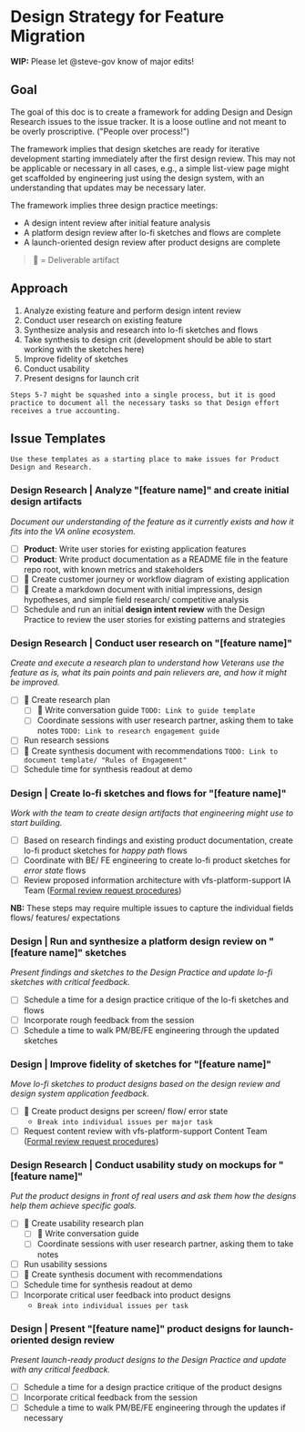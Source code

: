 # Design Strategy for Feature Migration

**WIP:** Please let @steve-gov know of major edits!

## Goal

The goal of this doc is to create a framework for adding Design and Design Research issues to the issue tracker. It is a loose outline and not meant to be overly proscriptive. ("People over process!")

The framework implies that design sketches are ready for iterative development starting immediately after the first design review. This may not be applicable or necessary in all cases, e.g., a simple list-view page might get scaffolded by engineering just using the design system, with an understanding that updates may be necessary later.

The framework implies three design practice meetings:
- A design intent review after initial feature analysis
- A platform design review after lo-fi sketches and flows are complete
- A launch-oriented design review after product designs are complete

> :file_folder: = Deliverable artifact

## Approach

1. Analyze existing feature and perform design intent review
2. Conduct user research on existing feature
3. Synthesize analysis and research into lo-fi sketches and flows
4. Take synthesis to design crit (development should be able to start working with the sketches here)
5. Improve fidelity of sketches
6. Conduct usability
7. Present designs for launch crit

`Steps 5-7 might be squashed into a single process, but it is good practice to document all the necessary tasks so that Design effort receives a true accounting.`

## Issue Templates

`Use these templates as a starting place to make issues for Product Design and Research.`

### Design Research | Analyze "[feature name]" and create initial design artifacts

_Document our understanding of the feature as it currently exists and how it fits into the VA online ecosystem._

- [ ] **Product**: Write user stories for existing application features
- [ ] **Product**: Write product documentation as a README file in the feature repo root, with known metrics and stakeholders
- [ ] :file_folder: Create customer journey or workflow diagram of existing application
- [ ] :file_folder: Create a markdown document with initial impressions, design hypotheses, and simple field research/ competitive analysis 
- [ ] Schedule and run an initial **design intent review** with the Design Practice to review the user stories for existing patterns and strategies

### Design Research | Conduct user research on "[feature name]"

_Create and execute a research plan to understand how Veterans use the feature as is, what its pain points and pain relievers are, and how it might be improved._

- [ ] :file_folder: Create research plan
  - [ ] :file_folder: Write conversation guide `TODO: Link to guide template`
  - [ ] Coordinate sessions with user research partner, asking them to take notes `TODO: Link to research engagement guide`
- [ ] Run research sessions
- [ ] :file_folder: Create synthesis document with recommendations `TODO: Link to document template/ "Rules of Engagement"`
- [ ] Schedule time for synthesis readout at demo

### Design | Create lo-fi sketches and flows for "[feature name]"

_Work with the team to create design artifacts that engineering might use to start building._

- [ ] Based on research findings and existing product documentation, create lo-fi product sketches for _happy path_ flows
- [ ] Coordinate with BE/ FE engineering to create lo-fi product sketches for _error state_ flows
- [ ] Review proposed information architecture with vfs-platform-support IA Team ([Formal review request procedures](https://github.com/department-of-veterans-affairs/va.gov-vfs-teams/blob/master/Request-Reviews/request-ia-review.md#request-an-ia-review))

**NB:** These steps may require multiple issues to capture the individual fields flows/ features/ expectations

### Design | Run and synthesize a platform design review on "[feature name]" sketches

_Present findings and sketches to the Design Practice and update lo-fi sketches with critical feedback._

- [ ] Schedule a time for a design practice critique of the lo-fi sketches and flows
- [ ] Incorporate rough feedback from the session
- [ ] Schedule a time to walk PM/BE/FE engineering through the updated sketches

### Design | Improve fidelity of sketches for "[feature name]"

_Move lo-fi sketches to product designs based on the design review and design system application feedback._

- [ ] :file_folder: Create product designs per screen/ flow/ error state
  - `Break into individual issues per major task`
- [ ] Request content review with vfs-platform-support Content Team ([Formal review request procedures](https://github.com/department-of-veterans-affairs/va.gov-team/blob/master/platform/content/content-review-process.md#how-to-request-content-review))

### Design Research | Conduct usability study on mockups for "[feature name]"

_Put the product designs in front of real users and ask them how the designs help them achieve specific goals._

- [ ] :file_folder: Create usability research plan
  - [ ] :file_folder: Write conversation guide
  - [ ] Coordinate sessions with user research partner, asking them to take notes
- [ ] Run usability sessions
- [ ] :file_folder: Create synthesis document with recommendations
- [ ] Schedule time for synthesis readout at demo
- [ ] Incorporate critical user feedback into product designs
  - `Break into individual issues per task`

### Design | Present "[feature name]" product designs for launch- oriented design review

_Present launch-ready product designs to the Design Practice and update with any critical feedback._

- [ ] Schedule a time for a design practice critique of the product designs
- [ ] Incorporate critical feedback from the session
- [ ] Schedule a time to walk PM/BE/FE engineering through the updates if necessary
